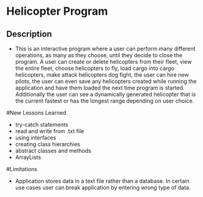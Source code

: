 # Helicopter Program

## Description
- This is an interactive program where a user can perform many different operations, as many as they choose, until they decide to close the program. A user can create or delete helicopters from their fleet, view the entire fleet, choose helicopters to fly, load cargo into cargo helicopters, make attack helicopters dog fight, the user can hire new pilots, the user can even save any helicopters created while running the application and have them loaded the next time program is started. Additionally the user can see a dynamically generated helicopter that is the current fastest or has the longest range depending on user choice.

#New Lessons Learned
- try-catch statements
- read and write from .txt file
- using interfaces
- creating class hierarchies
- abstract classes and methods
- ArrayLists

#Limitations
- Application stores data in a text file rather than a database. In certain use cases user can break application by entering wrong type of data.